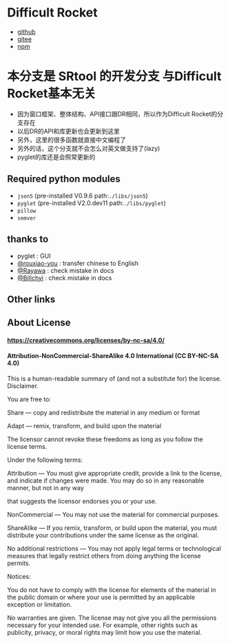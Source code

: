 # Difficult Rocket
- [github](https://github.com/shenjackyuanjie/Difficult-Rocket)
- [gitee](https://gitee.com/shenjackyuanjie/Difficult-Rocket)
- [npm](https://www.npmjs.com/package/Difficult-Rocket)
# 本分支是 SRtool 的开发分支 与Difficult Rocket基本无关

- 因为窗口框架、整体结构、API接口跟DR相同，所以作为Difficult Rocket的分支存在
- 以后DR的API和库更新也会更新到这里
- 另外，这里的很多函数就直接中文编程了
- 另外的话，这个分支就不会怎么对英文做支持了(lazy)
- pyglet的库还是会照常更新的

## Required python modules

- `json5` (pre-installed V0.9.6 path:`./libs/json5`)
- `pyglet` (pre-installed V2.0.dev11 path:`./libs/pyglet`)
- `pillow`
- `semver`

## thanks to

- pyglet : GUI
- [@rouxiao-you](https://github.com/ruoxiao-you) : transfer chinese to English
- [@Rayawa](https://github.com/Rayawa) : check mistake in docs
- [@Billchyi](https://github.com/Billchyi) : check mistake in docs

## Other links

## About License

#### https://creativecommons.org/licenses/by-nc-sa/4.0/

#### Attribution-NonCommercial-ShareAlike 4.0 International (CC BY-NC-SA 4.0)

This is a human-readable summary of (and not a substitute for) the license. Disclaimer.

You are free to:

Share — copy and redistribute the material in any medium or format

Adapt — remix, transform, and build upon the material

The licensor cannot revoke these freedoms as long as you follow the license terms.

Under the following terms:

Attribution — You must give appropriate credit, provide a link to the license, and indicate if changes were made. You
may do so in any reasonable manner, but not in any way

that suggests the licensor endorses you or your use.

NonCommercial — You may not use the material for commercial purposes.

ShareAlike — If you remix, transform, or build upon the material, you must distribute your contributions under the same
license as the original.

No additional restrictions — You may not apply legal terms or technological measures that legally restrict others from
doing anything the license permits.

Notices:

You do not have to comply with the license for elements of the material in the public domain or where your use is
permitted by an applicable exception or limitation.

No warranties are given. The license may not give you all the permissions necessary for your intended use. For example,
other rights such as publicity, privacy, or moral rights may limit how you use the material.
